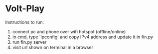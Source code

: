 # Volt-Play

Instructions to run:

1. connect pc and phone over wifi hotspot (offline/online)
2. in cmd, type 'ipconfig' and copy IPv4 address and update it in fin.py
3. run fin.py server
4. visit url shown on terminal in a browser
